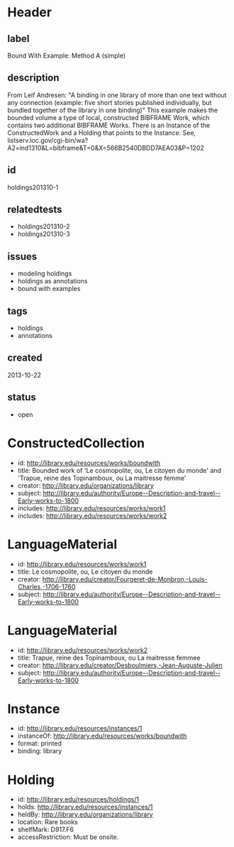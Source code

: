 # Header

## label

Bound With Example: Method A (simple)

## description

From Leif Andresen: "A binding in one library of more than one text without any connection (example: five short stories published individually, but bundled together of the library in one binding)"  This example makes the bounded volume a type of local, constructed BIBFRAME Work, which contains two additional BIBFRAME Works. There is an Instance of the ConstructedWork and a Holding that points to the Instance.  See, listserv.loc.gov/cgi-bin/wa?A2=ind1310&L=bibframe&T=0&X=566B2540DBDD7AEA03&P=1202

## id

holdings201310-1

## relatedtests

* holdings201310-2
* holdings201310-3

## issues

* modeling holdings
* holdings as annotations
* bound with examples

## tags

* holdings
* annotations

## created

2013-10-22

## status

* open

# ConstructedCollection

* id: <http://library.edu/resources/works/boundwith>
* title: Bounded work of 'Le cosmopolite, ou, Le citoyen du monde' and 'Trapue, reine des Topinamboux, ou La maitresse femme'
* creator: <http://library.edu/organizations/library>
* subject: <http://library.edu/authority/Europe--Description-and-travel--Early-works-to-1800> 
* includes: <http://library.edu/resources/works/work1>
* includes: <http://library.edu/resources/works/work2>

# LanguageMaterial

* id: <http://library.edu/resources/works/work1>
* title: Le cosmopolite, ou, Le citoyen du monde
* creator: <http://library.edu/creator/Fourgeret-de-Monbron,-Louis-Charles,-1706-1760>
* subject: <http://library.edu/authority/Europe--Description-and-travel--Early-works-to-1800> 

# LanguageMaterial

* id: <http://library.edu/resources/works/work2>
* title: Trapue, reine des Topinamboux, ou La maitresse femmee
* creator: <http://library.edu/creator/Desboulmiers,-Jean-Auguste-Julien>
* subject: <http://library.edu/authority/Europe--Description-and-travel--Early-works-to-1800> 

# Instance

* id: <http://library.edu/resources/instances/1>
* instanceOf: <http://library.edu/resources/works/boundwith>
* format: printed
* binding: library

# Holding

* id: <http://library.edu/resources/holdings/1>
* holds: <http://library.edu/resources/instances/1>
* heldBy: <http://library.edu/organizations/library>
* location: Rare books
* shelfMark: D917.F6
* accessRestriction: Must be onsite.
